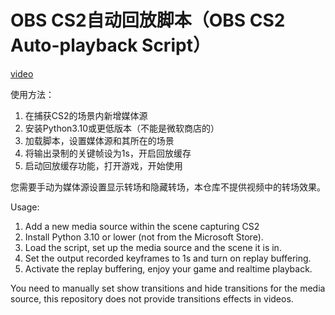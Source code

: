# OBS CS2自动回放脚本（OBS CS2 Auto-playback Script）

[video](https://github.com/Krash220/OBS-CS2-AutoPlayback/assets/121000471/20ceb0b7-89a3-40d6-af5d-298cb5a16ef2)

使用方法：  
1. 在捕获CS2的场景内新增媒体源  
2. 安装Python3.10或更低版本（不能是微软商店的）  
3. 加载脚本，设置媒体源和其所在的场景  
4. 将输出录制的关键帧设为1s，开启回放缓存  
5. 启动回放缓存功能，打开游戏，开始使用  

您需要手动为媒体源设置显示转场和隐藏转场，本仓库不提供视频中的转场效果。  

Usage:  
1. Add a new media source within the scene capturing CS2  
2. Install Python 3.10 or lower (not from the Microsoft Store).  
3. Load the script, set up the media source and the scene it is in.  
4. Set the output recorded keyframes to 1s and turn on replay buffering.  
5. Activate the replay buffering, enjoy your game and realtime playback.  

You need to manually set show transitions and hide transitions for the media source, this repository does not provide transitions effects in videos.
